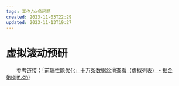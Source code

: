 ```yaml
---
tags: 工作/业务问题
created: 2023-11-03T22:29
updated: 2023-11-13T19:27
---
```

# 虚拟滚动预研

　　参考链接：[「前端性能优化」十万条数据丝滑查看（虚拟列表） - 掘金 (juejin.cn)](https://juejin.cn/post/7110586679412391967)
